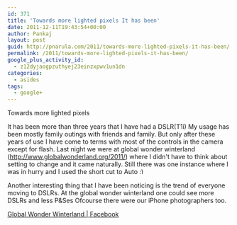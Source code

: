 ```yaml
---
id: 371
title: 'Towards more lighted pixels It has been'
date: 2011-12-11T19:43:54+00:00
author: Pankaj
layout: post
guid: http://pnarula.com/2011/towards-more-lighted-pixels-it-has-been/
permalink: /2011/towards-more-lighted-pixels-it-has-been/
google_plus_activity_id:
  - z12dyjaogpzuthyej23einzxpwv1un1dn
categories:
  - asides
tags:
  - google+
---
```

Towards more lighted pixels

It has been more than three years that I have had a DSLR(T1i) My usage has been mostly family outings with friends and family. But only after these years of use I have come to terms with most of the controls in the camera except for flash. Last night we were at global wonder winterland (<a href="http://www.globalwonderland.org/2011/" onclick="_gaq.push(['_trackEvent', 'outbound-article', 'http://www.globalwonderland.org/2011/', 'http://www.globalwonderland.org/2011/']);" >http://www.globalwonderland.org/2011/</a>) where I didn't have to think about setting to change and it came naturally. Still there was one instance where I was in hurry and I used the short cut to Auto  <img src="http://pnarula.com/wp/wp-includes/images/smilies/simple-smile.png" alt=":)" class="wp-smiley" style="height: 1em; max-height: 1em;" />

Another interesting thing that I have been noticing is the trend of everyone moving to DSLRs. At the global wonder winterland one could see more DSLRs and less P&Ses Ofcourse there were our iPhone photographers too.

<a href="https://www.facebook.com/media/set/?set=a.10150434292678121.367985.734243120&#038;type=1&#038;l=b70cb2d0e3" onclick="_gaq.push(['_trackEvent', 'outbound-article', 'https://www.facebook.com/media/set/?set=a.10150434292678121.367985.734243120&#038;type=1&#038;l=b70cb2d0e3', 'Global Wonder Winterland | Facebook']);" >Global Wonder Winterland | Facebook</a>